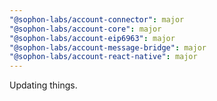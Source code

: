 ```yaml
---
"@sophon-labs/account-connector": major
"@sophon-labs/account-core": major
"@sophon-labs/account-eip6963": major
"@sophon-labs/account-message-bridge": major
"@sophon-labs/account-react-native": major
---
```


Updating things.

